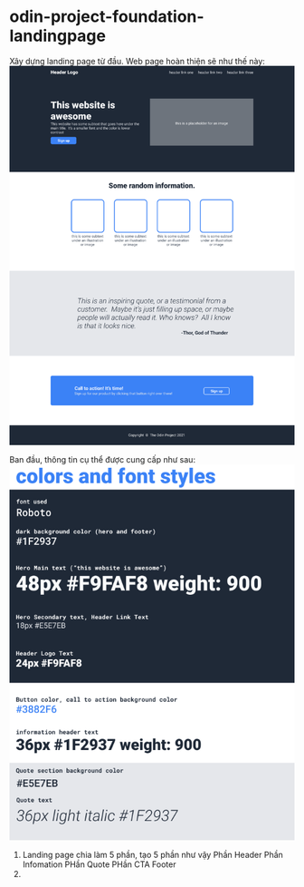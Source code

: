 # odin-project-foundation-landingpage
Xây dựng landing page từ đầu.
Web page hoàn thiện sẽ như thế này:
![Landing Page Demo](landingpage.png)

Ban đầu, thông tin cụ thể được cung cấp như sau: 
![info](info.png)

<!-- Cấu trúc của landing page tôi làm như sau  -->
1.  Landing page chia làm 5 phần, tạo 5 phần như vậy 
    Phần Header 
    Phần Infomation
    PHần Quote
    PHần CTA
    Footer
2. 

